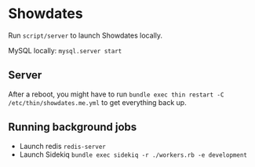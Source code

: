 # Showdates

Run `script/server` to launch Showdates locally.

MySQL locally: `mysql.server start`

## Server

After a reboot, you might have to run `bundle exec thin restart -C /etc/thin/showdates.me.yml` to get everything back up.

## Running background jobs

* Launch redis `redis-server`
* Launch Sidekiq `bundle exec sidekiq -r ./workers.rb -e development`
